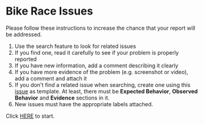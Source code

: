 Bike Race Issues
================

Please follow these instructions to increase the chance that your report will be addressed.

1. Use the search feature to look for related issues
2. If you find one, read it carefully to see if your problem is properly reported
3. If you have new information, add a comment describing it clearly
4. If you have more evidence of the problem (e.g. screenshot or video), add a comment and attach it
5. If you don't find a related issue when searching, create one using this [issue](https://github.com/topfreegames/bike-race-issues/issues/1) as template. At least, there must be **Expected Behavior**, **Observed Behavior** and **Evidence** sections in it.
6. New issues must have the appropriate labels attached.

Click [HERE](https://github.com/topfreegames/bike-race-issues/issues) to start.
